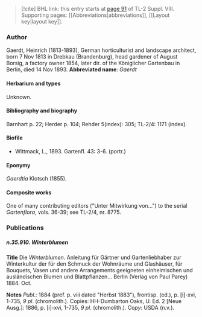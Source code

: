> [!cite] BHL link: this entry starts at [page 91](https://www.biodiversitylibrary.org/page/33258569) of TL-2 Suppl. VIII.
> Supporting pages: [[Abbreviations|abbreviations]], [[Layout key|layout key]].

### Author

Gaerdt, Heinrich (1813-1893), German horticulturist and landscape architect, born 7 Nov 1813 in Drebkau (Brandenburg), head gardener of August Borsig, a factory owner 1854, later dir. of the Königlicher Gartenbau in Berlin, died 14 Nov 1893. 
**Abbreviated name**: *Gaerdt*

#### Herbarium and types

Unknown.

#### Bibliography and biography

Barnhart p. 22; Herder p. 104; Rehder 5(index): 305; TL-2/4: 1171 (index).

#### Biofile

- Wittmack, L., 1893. Gartenfl. 43: 3-6. (portr.)

#### Eponymy

*Gaerdtia* Klotsch (1855).

#### Composite works

One of many contributing editors ("Unter Mitwirkung von...") to the serial *Gartenflora*, vols. 36-39; see TL-2/4, nr. 8775.

### Publications

##### n.35.910. Winterblumen

**Title**
Die *Winterblumen*. Anleitung für Gärtner und Gartenliebhaber zur Winterkultur der für den Schmuck der Wohnräume und Glashäuser, für Bouquets, Vasen und andere Arrangements geeigneten einheimischen und ausländischen Blumen und Blattpflanzen... Berlin (Verlag von Paul Parey) 1884. Oct.

**Notes**
*Publ*.: 1884 (pref. p. viii dated "Herbst 1883"), frontisp. (ed.), p. \[i\]-xvi, 1-735, *9 pl*. (chromolith.). Copies: HH-Dumbarton Oaks, U.
Ed. 2 \[Neue Ausg.\]: 1886, p. \[i\]-xvi, 1-735, *9 pl*. (chromolith.). Co*py*: USDA (n.v.).

